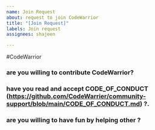 ```yaml
---
name: Join Request
about: request to join CodeWarrior
title: "[Join Request]"
labels: Join request
assignees: shajeen

---
```


#CodeWarrior

### are you willing to contribute CodeWarrior?

### have you read and accept CODE_OF_CONDUCT (https://github.com/CodeWarrier/community-support/blob/main/CODE_OF_CONDUCT.md) ?.

### are you willing to have fun by helping other ?
